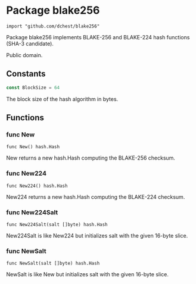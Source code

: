 Package blake256
=====================

	import "github.com/dchest/blake256"

Package blake256 implements BLAKE-256 and BLAKE-224 hash functions (SHA-3
candidate).

Public domain.


Constants
---------

``` go
const BlockSize = 64
```
The block size of the hash algorithm in bytes.


Functions
---------

### func New

	func New() hash.Hash

New returns a new hash.Hash computing the BLAKE-256 checksum.

### func New224

	func New224() hash.Hash

New224 returns a new hash.Hash computing the BLAKE-224 checksum.

### func New224Salt

	func New224Salt(salt []byte) hash.Hash

New224Salt is like New224 but initializes salt with the given 16-byte slice.

### func NewSalt

	func NewSalt(salt []byte) hash.Hash

NewSalt is like New but initializes salt with the given 16-byte slice.
